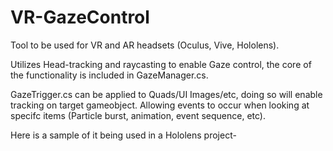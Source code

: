 # VR-GazeControl
Tool to be used for VR and AR headsets (Oculus, Vive, Hololens). 

Utilizes Head-tracking and raycasting to enable Gaze control, the core of the functionality is included in GazeManager.cs.

GazeTrigger.cs can be applied to Quads/UI Images/etc, doing so will enable tracking on target gameobject. Allowing events to occur when looking at specifc items (Particle burst, animation, event sequence, etc).

Here is a sample of it being used in a Hololens project-


